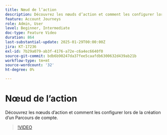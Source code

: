 ```yaml
---
title: Nœud de l’action
description: Découvrez les nœuds d’action et comment les configurer lors de la création d’un Parcours de compte.
feature: Account Journeys
role: Admin, User
level: Beginner, Intermediate
doc-type: Feature Video
duration: 864
last-substantial-update: 2025-01-29T00:00:00Z
jira: KT-17236
exl-id: 7b29a079-ab3f-4176-a72e-c6a4ec6640f0
source-git-commit: bdb6b90247da37fee5caafdb6300632d439ab21b
workflow-type: tm+mt
source-wordcount: '32'
ht-degree: 0%

---
```


# Nœud de l’action

Découvrez les nœuds d’action et comment les configurer lors de la création d’un Parcours de compte.

>[!VIDEO](https://video.tv.adobe.com/v/3443207/?learn=on&enablevpops)
